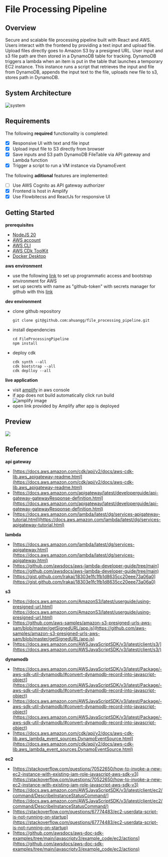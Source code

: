 # File Processing Pipeline

## Overview

Secure and scalable file processing pipeline built with React and AWS. Users interact with the frontend by providing a text input and upload file. Upload files directly goes to Amazon S3 by a presigned URL. User input and s3 file path are then stored in a DynamoDB table for tracking. DynamoDB triggers a lambda when an item is put in the table that launches a temporary EC2 instance. This instance runs a script that retrieves the input and file from DynamoDB, appends the input text to the file, uploads new file to s3, stores path in DynamoDB.

## System Architecture

![system]()

## Requirements

The following **required** functionality is completed:

-   [x] Responsive UI with text and file input
-   [x] Upload input file to S3 directly from browser
-   [x] Save inputs and S3 path DynamoDB FileTable via API gateway and Lambda function
-   [x] Trigger a script to run a VM instance via DynamoEvent

The following **aditional** features are implemented:

-   [ ] Use AWS Cognito as API gateway authorizer
-   [x] Frontend is host in Amplify
-   [x] Use Flowbitecss and ReactJs for responsive UI

## Getting Started

**prerequisites**

-   [NodeJS 20](https://nodejs.org/en/download)
-   [AWS account](https://aws.amazon.com/)
-   [AWS CLI](https://docs.aws.amazon.com/cli/latest/userguide/getting-started-install.html)
-   [AWS CDk ToolKit](https://docs.aws.amazon.com/cdk/v2/guide/cli.html)
-   [Docker Desktop](https://www.docker.com/products/docker-desktop/)

**aws environment**

-   use the following [link](https://docs.aws.amazon.com/cdk/v2/guide/getting_started.html#getting_started_bootstrap) to set up programmatic access and bootstrap environment for AWS
-   set up secrets with name as "github-token" with secrets manager for github with this [link](https://docker.awsworkshop.io/41_codepipeline/10_setup_secretsmanager_github.html)

**dev environment**

-   clone github repository
    ```
    git clone git@github.com:ahuangg/file_processing_pipeline.git
    ```
-   install dependencies

    ```
    cd FileProcessingPipeline
    npm install
    ```

-   deploy cdk
    ```
    cdk synth --all
    cdk bootstrap --all
    cdk deplloy --all
    ```

**live application**

-   visit [amplify](https://us-east-1.console.aws.amazon.com/amplify/home?region=us-east-1#/) in aws console
-   if app does not build automatically click run build  
    ![amplify image]()
-   open link provided by Amplify after app is deployed

## Preview

<div>
    <a href="https://www.loom.com/share/4cced20b15a1430f9a188e4a0f0cdf0e">
      <img style="max-width:300px;" src="https://cdn.loom.com/sessions/thumbnails/4cced20b15a1430f9a188e4a0f0cdf0e-with-play.gif">
    </a>
  </div>
  
## Reference
**api gateway**  
- [https://docs.aws.amazon.com/cdk/api/v2/docs/aws-cdk-lib.aws_apigateway-readme.html](https://docs.aws.amazon.com/cdk/api/v2/docs/aws-cdk-lib.aws_apigateway-readme.html)
- [https://docs.aws.amazon.com/apigateway/latest/developerguide/api-gateway-gatewayResponse-definition.html](https://docs.aws.amazon.com/apigateway/latest/developerguide/api-gateway-gatewayResponse-definition.html)
- [https://docs.aws.amazon.com/lambda/latest/dg/services-apigateway-tutorial.html](https://docs.aws.amazon.com/lambda/latest/dg/services-apigateway-tutorial.html)

**lambda**

-   [https://docs.aws.amazon.com/lambda/latest/dg/services-apigateway.html](https://docs.aws.amazon.com/lambda/latest/dg/services-apigateway.html)
-   [https://github.com/awsdocs/aws-lambda-developer-guide/tree/main](https://github.com/awsdocs/aws-lambda-developer-guide/tree/main)
-   [https://gist.github.com/lrakai/18303e1fc1fb1d8635cc20eee73a06a0](https://gist.github.com/lrakai/18303e1fc1fb1d8635cc20eee73a06a0)

**s3**

-   [https://docs.aws.amazon.com/AmazonS3/latest/userguide/using-presigned-url.html](https://docs.aws.amazon.com/AmazonS3/latest/userguide/using-presigned-url.html)
-   [https://github.com/aws-samples/amazon-s3-presigned-urls-aws-sam/blob/master/getSignedURL/app.js](https://github.com/aws-samples/amazon-s3-presigned-urls-aws-sam/blob/master/getSignedURL/app.js)
-   [https://docs.aws.amazon.com/AWSJavaScriptSDK/v3/latest/client/s3/](https://docs.aws.amazon.com/AWSJavaScriptSDK/v3/latest/client/s3/)

**dynamodb**

-   [https://docs.aws.amazon.com/AWSJavaScriptSDK/v3/latest/Package/-aws-sdk-util-dynamodb/#convert-dynamodb-record-into-javascript-object](https://docs.aws.amazon.com/AWSJavaScriptSDK/v3/latest/Package/-aws-sdk-util-dynamodb/#convert-dynamodb-record-into-javascript-object)
-   [https://docs.aws.amazon.com/AWSJavaScriptSDK/v3/latest/Package/-aws-sdk-util-dynamodb/#convert-dynamodb-record-into-javascript-object](https://docs.aws.amazon.com/AWSJavaScriptSDK/v3/latest/Package/-aws-sdk-util-dynamodb/#convert-dynamodb-record-into-javascript-object)
-   [https://docs.aws.amazon.com/cdk/api/v2/docs/aws-cdk-lib.aws_lambda_event_sources.DynamoEventSource.html](https://docs.aws.amazon.com/cdk/api/v2/docs/aws-cdk-lib.aws_lambda_event_sources.DynamoEventSource.html)

**ec2**

-   [https://stackoverflow.com/questions/70522650/how-to-invoke-a-new-ec2-instance-with-existing-iam-role-javascript-aws-sdk-v3](https://stackoverflow.com/questions/70522650/how-to-invoke-a-new-ec2-instance-with-existing-iam-role-javascript-aws-sdk-v3)
-   [https://docs.aws.amazon.com/AWSJavaScriptSDK/v3/latest/client/ec2/command/DescribeInstanceStatusCommand/](https://docs.aws.amazon.com/AWSJavaScriptSDK/v3/latest/client/ec2/command/DescribeInstanceStatusCommand/)
-   [https://stackoverflow.com/questions/67774483/ec2-userdata-script-is-not-running-on-startup](https://stackoverflow.com/questions/67774483/ec2-userdata-script-is-not-running-on-startup)
-   [https://github.com/awsdocs/aws-doc-sdk-examples/tree/main/javascriptv3/example_code/ec2/actions](https://github.com/awsdocs/aws-doc-sdk-examples/tree/main/javascriptv3/example_code/ec2/actions)
